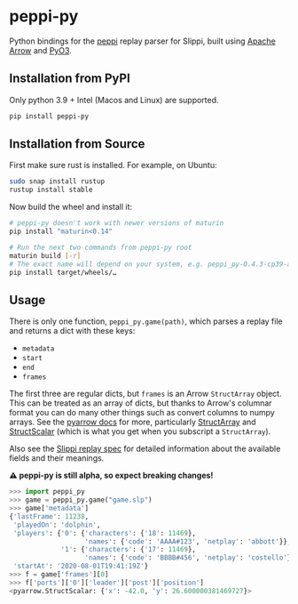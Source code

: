 # peppi-py

Python bindings for the [peppi](https://github.com/hohav/peppi) replay parser for Slippi, built using [Apache Arrow](https://arrow.apache.org/) and [PyO3](https://pyo3.rs/).

## Installation from PyPI

Only python 3.9 + Intel (Macos and Linux) are supported.

```sh
pip install peppi-py
```

## Installation from Source

First make sure rust is installed. For example, on Ubuntu:
```sh
sudo snap install rustup
rustup install stable
```

Now build the wheel and install it:
```sh
# peppi-py doesn't work with newer versions of maturin
pip install "maturin<0.14"

# Run the next two commands from peppi-py root
maturin build [-r]
# The exact name will depend on your system, e.g. peppi_py-0.4.3-cp39-abi3-manylinux_2_28_x86_64.whl
pip install target/wheels/…
```

## Usage

There is only one function, `peppi_py.game(path)`, which parses a replay file and returns a dict with these keys:

- `metadata`
- `start`
- `end`
- `frames`

The first three are regular dicts, but `frames` is an Arrow `StructArray` object. This can be treated as an array of dicts, but thanks to Arrow's columnar format you can do many other things such as convert columns to numpy arrays. See the [pyarrow docs](https://arrow.apache.org/docs/python/) for more, particularly [StructArray](https://arrow.apache.org/docs/python/generated/pyarrow.StructArray.html) and [StructScalar](https://arrow.apache.org/docs/python/generated/pyarrow.StructScalar.html) (which is what you get when you subscript a `StructArray`).

Also see the [Slippi replay spec](https://github.com/project-slippi/slippi-wiki/blob/master/SPEC.md) for detailed information about the available fields and their meanings.

**⚠️ peppi-py is still alpha, so expect breaking changes!**

```python
>>> import peppi_py
>>> game = peppi_py.game("game.slp")
>>> game['metadata']
{'lastFrame': 11238,
 'playedOn': 'dolphin',
 'players': {'0': {'characters': {'18': 11469},
                   'names': {'code': 'AAAA#123', 'netplay': 'abbott'}},
             '1': {'characters': {'17': 11469},
                   'names': {'code': 'BBBB#456', 'netplay': 'costello'}}},
 'startAt': '2020-08-01T19:41:19Z'}
>>> f = game['frames'][0]
>>> f['ports']['0']['leader']['post']['position']
<pyarrow.StructScalar: {'x': -42.0, 'y': 26.600000381469727}>
```
